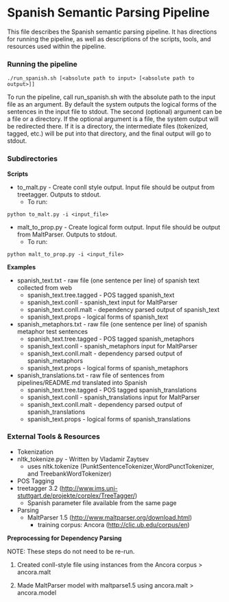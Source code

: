 Spanish Semantic Parsing Pipeline
=================================

This file describes the Spanish semantic parsing pipeline. It has directions
for running the pipeline, as well as descriptions of the scripts, tools, and
resources used within the pipeline.


### Running the pipeline

```
./run_spanish.sh [<absolute path to input> [<absolute path to output>]]
```

To run the pipeline, call run_spanish.sh with the absolute path to the input
file as an argument. By default the system outputs the logical forms of the
sentences in the input file to stdout. The second (optional) argument can be a
file or a directory. If the optional argument is a file, the system output
will be redirected there. If it is a directory, the intermediate files
(tokenized, tagged, etc.) will be put into that directory, and the final
output will go to stdout.


### Subdirectories

**Scripts**
- to_malt.py - Create conll style output. Input file should be output from treetagger. Outputs to stdout.
   - To run: 

```
python to_malt.py -i <input_file>
```

- malt_to_prop.py - Create logical form output. Input file should be output from MaltParser. Outputs to stdout.
   - To run: 

```
python malt_to_prop.py -i <input_file>
```


**Examples**
 - spanish_text.txt - raw file (one sentence per line) of spanish text collected from web
   - spanish_text.tree.tagged - POS tagged spanish_text
   - spanish_text.conll - spanish_text input for MaltParser
   - spanish_text.conll.malt - dependency parsed output of spanish_text
   - spanish_text.props - logical forms of spanish_text
 - spanish_metaphors.txt - raw file (one sentence per line) of spanish metaphor test sentences
   - spanish_text.tree.tagged - POS tagged spanish_metaphors
   - spanish_text.conll - spanish_metaphors input for MaltParser
   - spanish_text.conll.malt - dependency parsed output of spanish_metaphors
   - spanish_text.props - logical forms of spanish_metaphors
 - spanish_translations.txt - raw file of sentences from pipelines/README.md translated into Spanish
   - spanish_text.tree.tagged - POS tagged spanish_translations
   - spanish_text.conll - spanish_translations input for MaltParser
   - spanish_text.conll.malt - dependency parsed output of spanish_translations
   - spanish_text.props - logical forms of spanish_translations

### External Tools & Resources

- Tokenization
 - nltk_tokenize.py - Written by Vladamir Zaytsev
   - uses nltk.tokenize (PunktSentenceTokenizer,WordPunctTokenizer, and TreebankWordTokenizer)
- POS Tagging
 - treetagger 3.2 (http://www.ims.uni-stuttgart.de/projekte/corplex/TreeTagger/)
   - Spanish parameter file available from the same page
- Parsing
  - MaltParser 1.5 (http://www.maltparser.org/download.html)
     - training corpus: Ancora (http://clic.ub.edu/corpus/en)



**Preprocessing for Dependency Parsing**

NOTE: These steps do not need to be re-run.

1. Created conll-style file using instances from the Ancora corpus > ancora.malt

2. Made MaltParser model with maltparse1.5 using ancora.malt > ancora.model
